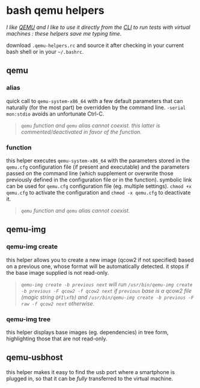 # bash qemu helpers

_I like [QEMU](https://www.qemu.org/) and I like to use it directly from the [CLI](https://qemu.readthedocs.io/) to run tests with virtual machines : these helpers save me typing time._

download `.qemu-helpers.rc` and source it after checking in your current bash shell or in your `~/.bashrc`.



## qemu

### alias

quick call to `qemu-system-x86_64` with a few default parameters that can naturally (for the most part) be overridden by the command line.
`-serial mon:stdio` avoids an unfortunate Ctrl-C.

> _`qemu` function and `qemu` alias cannot coexist._
> _this latter is commented/deactivated in favor of the function._


### function

this helper executes `qemu-system-x86_64` with the parameters stored in the `qemu.cfg` configuration file (if present and executable) and the parameters passed on the command line (which supplement or overwrite those previously defined in the configuration file or in the function).
symbolic link can be used for `qemu.cfg` configuration file (eg. multiple settings).
`chmod +x qemu.cfg` to activate the configuration and `chmod -x qemu.cfg` to deactivate it.

> _`qemu` function and `qemu` alias cannot coexist._



## qemu-img

### qemu-img create

this helper allows you to create a new image (qcow2 if not specified) based on a previous one, whose format will be automatically detected.
it stops if the base image supplied is not read-only.

> _`qemu-img create -b previous next` will run `/usr/bin/qemu-img create -b previous -F qcow2 -f qcow2 next` if `previous` base is a qcow2 file (magic string `QFI\xfb`) and `/usr/bin/qemu-img create -b previous -F raw -f qcow2 next` otherwise._


### qemu-img tree

this helper displays base images (eg. dependencies) in tree form, highlighting those that are not read-only.



## qemu-usbhost

this helper makes it easy to find the usb port where a smartphone is plugged in, so that it can be _fully_ transferred to the virtual machine.

